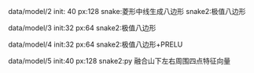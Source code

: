 data/model/2
init: 40
px:128
snake:菱形中线生成八边形
snake2:极值八边形

data/model/3
init:32
px:64
snake2:极值八边形

data/model/4
init:32
px:64
snake2:极值八边形+PRELU

data/model/5
init:40
px:128
snake2:py 融合山下左右周围四点特征向量